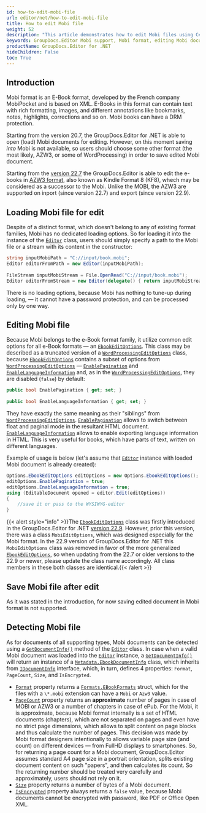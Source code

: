 ```yaml
---
id: how-to-edit-mobi-file
url: editor/net/how-to-edit-mobi-file
title: How to edit Mobi file
weight: 52
description: "This article demonstrates how to edit Mobi files using C# programming language."
keywords: GroupDocs.Editor Mobi support, Mobi format, editing Mobi documents
productName: GroupDocs.Editor for .NET
hideChildren: False
toc: True
---
```

## Introduction

Mobi format is an E-Book format, developed by the French company MobiPocket and is based on XML. E-Books in this format can contain text with rich formatting, images, and different annotations like bookmarks, notes, highlights, corrections and so on. Mobi books can have a DRM protection.

Starting from the version 20.7, the GroupDocs.Editor for .NET is able to open (load) Mobi documents for editing. However, on this moment saving _into_ Mobi is not available, so users should choose some other format (the most likely, AZW3, or some of WordProcessing) in order to save edited Mobi document.

Starting from the [version 22.7](https://docs.groupdocs.com/editor/net/groupdocs-editor-for-net-22-7-release-notes/) the GroupDocs.Editor is able to edit the e-books in [AZW3 format](https://docs.fileformat.com/ebook/azw3/), also known as Kindle Format 8 (KF8), whech may be considered as a successor to the Mobi. Unlike the MOBI, the AZW3 are supported on inport (since version 22.7) and export (since version 22.9).

## Loading Mobi file for edit

Despite of a distinct format, which doesn't belong to any of existing format families, Mobi has no dedicated loading options. So for loading it into the instance of the [`Editor`](https://apireference.groupdocs.com/net/editor/groupdocs.editor/editor) class, users should simply specify a path to the Mobi file or a stream with its content in the constructor:

```csharp
string inputMobiPath = "C://input/book.mobi";
Editor editorFromPath = new Editor(inputMobiPath);
  
FileStream inputMobiStream = File.OpenRead("C://input/book.mobi");
Editor editorFromStream = new Editor(delegate() { return inputMobiStream; });
```

There is no loading options, because Mobi has nothing to tune-up during loading, — it cannot have a password protection, and can be processed only by one way.

## Editing Mobi file

Because Mobi belongs to the e-Book format family, it utilize common edit options for all e-Book formats — an [`EbookEditOptions`](https://apireference.groupdocs.com/editor/net/groupdocs.editor.options/ebookeditoptions). This class may be described as a truncated version of a [`WordProcessingEditOptions`](https://apireference.groupdocs.com/net/editor/groupdocs.editor.options/wordprocessingeditoptions) class, because [`EbookEditOptions`](https://apireference.groupdocs.com/editor/net/groupdocs.editor.options/ebookeditoptions) contains a subset of options from [`WordProcessingEditOptions`](https://apireference.groupdocs.com/net/editor/groupdocs.editor.options/wordprocessingeditoptions) — [`EnablePagination`](https://apireference.groupdocs.com/editor/net/groupdocs.editor.options/ebookeditoptions/properties/enablepagination) and [`EnableLanguageInformation`](https://apireference.groupdocs.com/editor/net/groupdocs.editor.options/ebookeditoptions/properties/enablelanguageinformation) and, as in the [`WordProcessingEditOptions`](https://apireference.groupdocs.com/net/editor/groupdocs.editor.options/wordprocessingeditoptions), they are disabled (`false`) by default:

```csharp
public bool EnablePagination { get; set; }
  
public bool EnableLanguageInformation { get; set; }
```

They have exactly the same meaning as their "siblings" from [`WordProcessingEditOptions`](https://apireference.groupdocs.com/net/editor/groupdocs.editor.options/wordprocessingeditoptions). [`EnablePagination`](https://apireference.groupdocs.com/editor/net/groupdocs.editor.options/ebookeditoptions/properties/enablepagination) allows to switch between float and paginal mode in the resultant HTML document. [`EnableLanguageInformation`](https://apireference.groupdocs.com/editor/net/groupdocs.editor.options/ebookeditoptions/properties/enablelanguageinformation) allows to enable exporting language information in HTML. This is very useful for books, which have parts of text, written on different languages.

Example of usage is below (let's assume that [`Editor`](https://apireference.groupdocs.com/net/editor/groupdocs.editor/editor) instance with loaded Mobi document is already created):

```csharp
Options.EbookEditOptions editOptions = new Options.EbookEditOptions();
editOptions.EnablePagination = true;
editOptions.EnableLanguageInformation = true;
using (EditableDocument opened = editor.Edit(editOptions))
{
    //save it or pass to the WYSIWYG-editor
}
```

{{< alert style="info" >}}The [`EbookEditOptions`](https://apireference.groupdocs.com/editor/net/groupdocs.editor.options/ebookeditoptions) class was firstly introduced in the GroupDocs.Editor for .NET [version 22.9](https://docs.groupdocs.com/editor/net/groupdocs-editor-for-net-22-9-release-notes/). However, prior this version, there was a class `MobiEditOptions`, which was designed especially for the Mobi format. In the 22.9 version of GroupDocs.Editor for .NET this `MobiEditOptions` class was removed in favor of the more generalized [`EbookEditOptions`](https://apireference.groupdocs.com/editor/net/groupdocs.editor.options/ebookeditoptions), so when updating from the 22.7 or older versions to the 22.9 or newer, please update the class name accordingly. All class members in these both classes are identical.{{< /alert >}}

## Save Mobi file after edit

As it was stated in the introduction, for now saving edited document in Mobi format is not supported.

## Detecting Mobi file

As for documents of all supporting types, Mobi documents can be detected using a [`GetDocumentInfo()`](https://apireference.groupdocs.com/net/editor/groupdocs.editor/editor/methods/getdocumentinfo) method of the [`Editor`](https://apireference.groupdocs.com/net/editor/groupdocs.editor/editor) class. In case when a valid Mobi document was loaded into the [`Editor`](https://apireference.groupdocs.com/net/editor/groupdocs.editor/editor) instance, a [`GetDocumentInfo()`](https://apireference.groupdocs.com/net/editor/groupdocs.editor/editor/methods/getdocumentinfo) will return an instance of a [`Metadata.EbookDocumentInfo`](https://apireference.groupdocs.com/editor/net/groupdocs.editor.metadata/ebookdocumentinfo) class, which inherits from [`IDocumentInfo`](https://apireference.groupdocs.com/net/editor/groupdocs.editor.metadata/idocumentinfo) interface, which, in turn, defines 4 properties: `Format`, `PageCount`, `Size`, and `IsEncrypted`.

- [`Format`](https://apireference.groupdocs.com/editor/net/groupdocs.editor.metadata/ebookdocumentinfo/properties/format) property returns a [`Formats.EBookFormats`](https://apireference.groupdocs.com/editor/net/groupdocs.editor.formats/ebookformats) struct, which for the files with a `\*.mobi` extension can have a `Mobi` or `Azw3` value.
- [`PageCount`](https://apireference.groupdocs.com/editor/net/groupdocs.editor.metadata/ebookdocumentinfo/properties/pagecount) property returns an **approximate** number of pages in case of MOBI or AZW3 or a number of chapters in case of ePub. For the Mobi, it is approximate, because Mobi format internally is a set of HTML documents (chapters), which are not separated on pages and even have no strict page dimensions, which allows to split content on page blocks and thus calculate the number of pages. This decision was made by Mobi format designers intentionally to allows variable page size (and count) on different devices — from FullHD displays to smartphones. So, for returning a page count for a Mobi document, GroupDocs.Editor assumes standard A4 page size in a portrait orientation, splits existing document content on such "papers", and then calculates its count. So the returning number should be treated very carefully and approximately, users should not rely on it.
- [`Size`](https://apireference.groupdocs.com/editor/net/groupdocs.editor.metadata/ebookdocumentinfo/properties/size) property returns a number of bytes of a Mobi document.
- [`IsEncrypted`](https://apireference.groupdocs.com/editor/net/groupdocs.editor.metadata/ebookdocumentinfo/properties/isencrypted) property always returns a `false` value, because Mobi documents cannot be encrypted with password, like PDF or Office Open XML.
